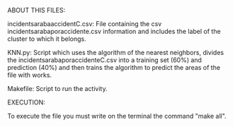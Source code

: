 ABOUT THIS FILES:

incidentsarabaaccidentC.csv: File containing the csv incidentsarabaporaccidente.csv information and includes the label of the cluster to which it belongs.

KNN.py: Script which uses the algorithm of the nearest neighbors, divides the incidentsarabaporaccidenteC.csv into a training set (60%) and prediction (40%) and then trains the algorithm to predict the areas of the file with works.


Makefile: Script to run the activity.


EXECUTION:

To execute the file you must write on the terminal the command "make all".




